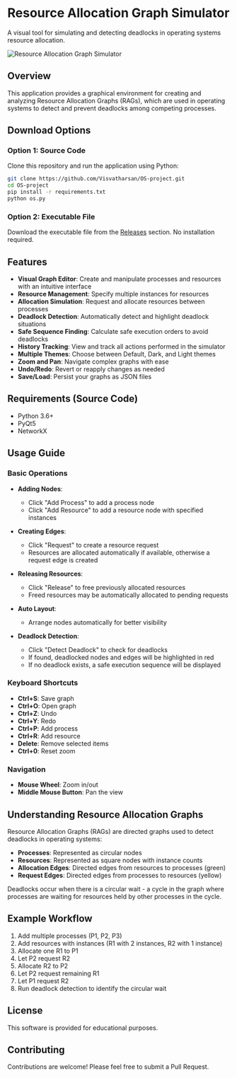# Resource Allocation Graph Simulator

A visual tool for simulating and detecting deadlocks in operating systems resource allocation.

![Resource Allocation Graph Simulator](https://github.com/Visvatharsan/OS-project/raw/main/screenshot.png)

## Overview

This application provides a graphical environment for creating and analyzing Resource Allocation Graphs (RAGs), which are used in operating systems to detect and prevent deadlocks among competing processes.

## Download Options

### Option 1: Source Code
Clone this repository and run the application using Python:

```bash
git clone https://github.com/Visvatharsan/OS-project.git
cd OS-project
pip install -r requirements.txt
python os.py
```

### Option 2: Executable File
Download the executable file from the [Releases](https://github.com/Visvatharsan/OS-project/releases) section. No installation required.

## Features

- **Visual Graph Editor**: Create and manipulate processes and resources with an intuitive interface
- **Resource Management**: Specify multiple instances for resources
- **Allocation Simulation**: Request and allocate resources between processes
- **Deadlock Detection**: Automatically detect and highlight deadlock situations
- **Safe Sequence Finding**: Calculate safe execution orders to avoid deadlocks
- **History Tracking**: View and track all actions performed in the simulator
- **Multiple Themes**: Choose between Default, Dark, and Light themes
- **Zoom and Pan**: Navigate complex graphs with ease
- **Undo/Redo**: Revert or reapply changes as needed
- **Save/Load**: Persist your graphs as JSON files

## Requirements (Source Code)

- Python 3.6+
- PyQt5
- NetworkX

## Usage Guide

### Basic Operations

- **Adding Nodes**:
  - Click "Add Process" to add a process node
  - Click "Add Resource" to add a resource node with specified instances

- **Creating Edges**:
  - Click "Request" to create a resource request
  - Resources are allocated automatically if available, otherwise a request edge is created

- **Releasing Resources**:
  - Click "Release" to free previously allocated resources
  - Freed resources may be automatically allocated to pending requests

- **Auto Layout**:
  - Arrange nodes automatically for better visibility

- **Deadlock Detection**:
  - Click "Detect Deadlock" to check for deadlocks
  - If found, deadlocked nodes and edges will be highlighted in red
  - If no deadlock exists, a safe execution sequence will be displayed

### Keyboard Shortcuts

- **Ctrl+S**: Save graph
- **Ctrl+O**: Open graph
- **Ctrl+Z**: Undo
- **Ctrl+Y**: Redo
- **Ctrl+P**: Add process
- **Ctrl+R**: Add resource
- **Delete**: Remove selected items
- **Ctrl+0**: Reset zoom

### Navigation

- **Mouse Wheel**: Zoom in/out
- **Middle Mouse Button**: Pan the view

## Understanding Resource Allocation Graphs

Resource Allocation Graphs (RAGs) are directed graphs used to detect deadlocks in operating systems:

- **Processes**: Represented as circular nodes
- **Resources**: Represented as square nodes with instance counts
- **Allocation Edges**: Directed edges from resources to processes (green)
- **Request Edges**: Directed edges from processes to resources (yellow)

Deadlocks occur when there is a circular wait - a cycle in the graph where processes are waiting for resources held by other processes in the cycle.

## Example Workflow

1. Add multiple processes (P1, P2, P3)
2. Add resources with instances (R1 with 2 instances, R2 with 1 instance)
3. Allocate one R1 to P1
4. Let P2 request R2
5. Allocate R2 to P2
6. Let P2 request remaining R1
7. Let P1 request R2
8. Run deadlock detection to identify the circular wait

## License

This software is provided for educational purposes.

## Contributing

Contributions are welcome! Please feel free to submit a Pull Request. 
